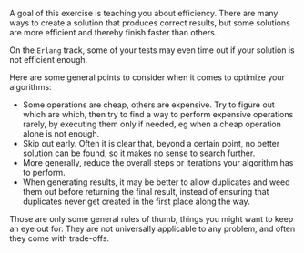 A goal of this exercise is teaching you about efficiency. There are many ways
to create a solution that produces correct results, but some solutions are more
efficient and thereby finish faster than others.

On the `Erlang` track, some of your tests may even time out if your solution is
not efficient enough.

Here are some general points to consider when it comes to optimize your algorithms:
* Some operations are cheap, others are expensive. Try to figure out which are which,
then try to find a way to perform expensive operations rarely, by executing them
only if needed, eg when a cheap operation alone is not enough.
* Skip out early. Often it is clear that, beyond a certain point, no better solution
can be found, so it makes no sense to search further.
* More generally, reduce the overall steps or iterations your algorithm has to perform.
* When generating results, it may be better to allow duplicates and weed them out
before returning the final result, instead of ensuring that duplicates never get
created in the first place along the way.

Those are only some general rules of thumb, things you might want to keep an eye out
for. They are not universally applicable to any problem, and often they come with
trade-offs.
